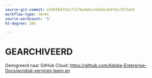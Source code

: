```yaml
---
source-git-commit: e3d558d753cfc578a4ebcc6b261ab47dcc5f3a54
workflow-type: tm+mt
source-wordcount: '5'
ht-degree: 20%

---
```

# GEARCHIVEERD

Gemigreerd naar GitHub Cloud: <https://github.com/Adobe-Enterprise-Docs/acrobat-services-learn.en>
